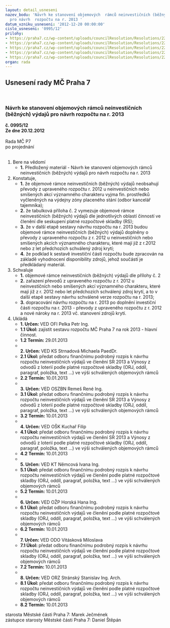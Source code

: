 ```yaml
---
layout: detail_usneseni
nazev_bodu: 'Návrh ke stanovení objemových  rámců neinvestičních (běžných) výdajů
  pro návrh  rozpočtu na r. 2013 '
datum_vzniku_usneseni: '2012-12-20 00:00:00'
cislo_usneseni: '0995/12'
prilohy:
- https://praha7.cz/wp-content/uploads/councilResolution/Resolutions/22195/65-12-p1_bilance_20122012platn%c3%a1.xls
- https://praha7.cz/wp-content/uploads/councilResolution/Resolutions/22195/65-12-p2_r%c3%a1mce_20122012.xls
- https://praha7.cz/wp-content/uploads/councilResolution/Resolutions/22195/65-12-rekapitulace_propadu_zdroj%c5%af.xls
- https://praha7.cz/wp-content/uploads/councilResolution/Resolutions/22195/65-12-u_zmc_0143-12.doc
- https://praha7.cz/wp-content/uploads/councilResolution/Resolutions/22195/65-12-u_rmc_0989-12.doc
organ: rada
---
```

<div id="ucUsn_pList" class="usn">
	<span><h2>Usnesení rady MČ Praha 7 </h2>
<br></span><div class="standBody">
<span><h3>Návrh ke stanovení objemových  rámců neinvestičních (běžných) výdajů pro návrh  rozpočtu na r. 2013 </h3></span><div class="center">
		<strong>č. 0995/12</strong><br>
	</div>
<div class="center">
		<strong>Ze dne 20.12.2012</strong><br><br>
	</div>Rada MČ P7<br> po projednání<br><br><ol>
<li>Bere na vědomí<ul><li>
<strong>1.</strong> Předložený materiál - Návrh ke stanovení objemových  rámců neinvestičních (běžných) výdajů pro návrh  rozpočtu na r. 2013 </li></ul>
</li>
<li>Konstatuje,<ul>
<li>
<strong>1.</strong> že objemové  rámce neinvestičních (běžných)  výdajů neobsahují  převody z upraveného rozpočtu r. 2012 u neinvestičních nebo smíšených akcí významného  charakteru vyjma fin. prostředků vyčleněných na výdejny zóny placeného stání (odbor kancelář tajemníka);</li>
<li>
<strong>2.</strong> že tabulková příloha č. 2 vymezuje objemové rámce neinvestičních (běžných) výdajů dle jednotlivých oblastí činností ve členění dle seskupení platné rozpočtové skladby (RS);</li>
<li>
<strong>3.</strong> že v další etapě sestavy návrhu rozpočtu na r. 2013 budou objemové rámce neinvestičních (běžných) výdajů doplněny o převody z upraveného rozpočtu z r. 2012 u neinvestičních nebo smíšených akcích významného charakteru, které mají již z r.2012 nebo z let předchozích schválený zdroj krytí;</li>
<li>
<strong>4.</strong> že podklad k sestavě investiční části rozpočtu bude zpracován na základě vyhodnocení disponibility zdrojů, jehož součástí je předkládaný materiál.</li>
</ul>
</li>
<li>Schvaluje<ul>
<li>
<strong>1.</strong> objemové rámce neinvestičních (běžných) výdajů dle přílohy č. 2  </li>
<li>
<strong>2.</strong> zařazení převodů z upraveného rozpočtu z r. 2012 u neinvestičních nebo smíšených akcí významného charakteru, které mají již z r. 2012 nebo let předchozích  schválený zdroj krytí, a to v další etapě sestavy návrhu schválené verze rozpočtu na r. 2013;</li>
<li>
<strong>3.</strong> dopracování návrhu rozpočtu na r. 2013 po doplnění investiční části rozpočtu na r. 2013 - převody z upraveného rozpočtu  z r. 2012 a nové nároky na r. 2013 vč. stanovení zdrojů krytí.</li>
</ul>
</li>
<li>Ukládá<ul>
<li>
<strong>1. Určen: </strong>VED OFI Pelka Petr Ing.</li>
<li>
<strong>1.1 Úkol: </strong>zajistit sestavu rozpočtu MČ Praha 7 na rok 2013 - hlavní činnost.</li>
<li>
<strong>1.2 Termín: </strong>29.01.2013</li>
<li>
<strong><br>2. Určen: </strong>VED KS Strnadová Michaela PaedDr.</li>
<li>
<strong>2.1 Úkol: </strong>předat odboru finančnímu podrobný rozpis k návrhu rozpočtu neinvestičních výdajů ve členění SR 2013 a Výnosy z odvodů z loterií podle platné rozpočtové skladby (ORJ, oddíl, paragraf, položka, text …) ve výši schválených objemových rámců</li>
<li>
<strong>2.2 Termín: </strong>10.01.2013</li>
<li>
<strong><br>3. Určen: </strong>VED OSZBN Remeš René Ing.</li>
<li>
<strong>3.1 Úkol: </strong>předat odboru finančnímu podrobný rozpis k návrhu rozpočtu neinvestičních výdajů ve členění SR 2013 a Výnosy z odvodů z loterií podle platné rozpočtové skladby (ORJ, oddíl, paragraf, položka, text …) ve výši schválených objemových rámců</li>
<li>
<strong>3.2 Termín: </strong>10.01.2013</li>
<li>
<strong><br>4. Určen: </strong>VED OŠK Kuchař Filip</li>
<li>
<strong>4.1 Úkol: </strong>předat odboru finančnímu podrobný rozpis k návrhu rozpočtu neinvestičních výdajů ve členění SR 2013 a Výnosy z odvodů z loterií podle platné rozpočtové skladby (ORJ, oddíl, paragraf, položka, text …) ve výši schválených objemových rámců</li>
<li>
<strong>4.2 Termín: </strong>10.01.2013</li>
<li>
<strong><br>5. Určen: </strong>VED KT Němcová Ivana Ing.</li>
<li>
<strong>5.1 Úkol: </strong>předat odboru finančnímu podrobný rozpis k návrhu rozpočtu neinvestičních výdajů ve členění podle platné rozpočtové skladby (ORJ, oddíl, paragraf, položka, text …) ve výši schválených objemových rámců</li>
<li>
<strong>5.2 Termín: </strong>10.01.2013</li>
<li>
<strong><br>6. Určen: </strong>VED OŽP Horská Hana Ing.</li>
<li>
<strong>6.1 Úkol: </strong>předat odboru finančnímu podrobný rozpis k návrhu rozpočtu neinvestičních výdajů ve členění podle platné rozpočtové skladby (ORJ, oddíl, paragraf, položka, text …) ve výši schválených objemových rámců</li>
<li>
<strong>6.2 Termín: </strong>10.01.2013</li>
<li>
<strong><br>7. Určen: </strong>VED ODO Vitásková Miloslava</li>
<li>
<strong>7.1 Úkol: </strong>předat odboru finančnímu podrobný rozpis k návrhu rozpočtu neinvestičních výdajů ve členění podle platné rozpočtové skladby (ORJ, oddíl, paragraf, položka, text …) ve výši schválených objemových rámců</li>
<li>
<strong>7.2 Termín: </strong>10.01.2013</li>
<li>
<strong><br>8. Určen: </strong>VED ORZ  Stránský  Stanislav Ing. Arch.</li>
<li>
<strong>8.1 Úkol: </strong>předat odboru finančnímu podrobný rozpis k návrhu rozpočtu neinvestičních výdajů ve členění podle platné rozpočtové skladby (ORJ, oddíl, paragraf, položka, text …) ve výši schválených objemových rámců</li>
<li>
<strong>8.2 Termín: </strong>10.01.2013</li>
</ul>
</li>
</ol>starosta Městské části Praha 7: Marek Ječmének<br>zástupce starosty Městské části Praha 7: Daniel Štěpán 
</div>
</div>